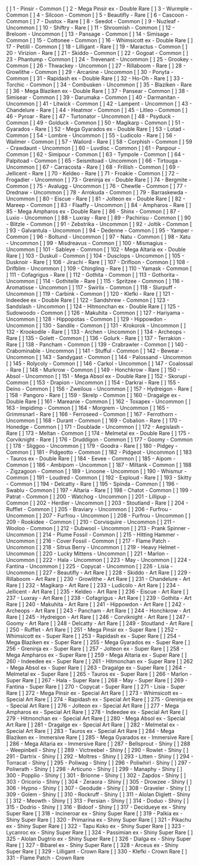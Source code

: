 [ ] 1 - Pinsir - Common 
[ ] 2 - Mega Pinsir ex - Double Rare 
[ ] 3 - Wurmple - Common 
[ ] 4 - Silcoon - Common 
[ ] 5 - Beautifly - Rare 
[ ] 6 - Cascoon - Common 
[ ] 7 - Dustox - Rare 
[ ] 8 - Seedot - Common 
[ ] 9 - Nuzleaf - Uncommon 
[ ] 10 - Shiftry - Rare 
[ ] 11 - Shroomish - Common 
[ ] 12 - Breloom - Uncommon 
[ ] 13 - Pansage - Common 
[ ] 14 - Simisage - Common 
[ ] 15 - Cottonee - Common 
[ ] 16 - Whimsicott ex - Double Rare 
[ ] 17 - Petilil - Common 
[ ] 18 - Lilligant - Rare 
[ ] 19 - Maractus - Common 
[ ] 20 - Virizion - Rare 
[ ] 21 - Skiddo - Common 
[ ] 22 - Gogoat - Common 
[ ] 23 - Phantump - Common 
[ ] 24 - Trevenant - Uncommon 
[ ] 25 - Grookey - Common 
[ ] 26 - Thwackey - Uncommon 
[ ] 27 - Rillaboom - Rare 
[ ] 28 - Growlithe - Common 
[ ] 29 - Arcanine - Uncommon 
[ ] 30 - Ponyta - Common 
[ ] 31 - Rapidash ex - Double Rare 
[ ] 32 - Ho-Oh - Rare 
[ ] 33 - Torchic - Common 
[ ] 34 - Combusken - Uncommon 
[ ] 35 - Blaziken - Rare 
[ ] 36 - Mega Blaziken ex - Double Rare 
[ ] 37 - Pansear - Common 
[ ] 38 - Simisear - Common 
[ ] 39 - Darumaka - Common 
[ ] 40 - Darmanitan - Uncommon 
[ ] 41 - Litwick - Common 
[ ] 42 - Lampent - Uncommon 
[ ] 43 - Chandelure - Rare 
[ ] 44 - Heatmor - Common 
[ ] 45 - Litleo - Common 
[ ] 46 - Pyroar - Rare 
[ ] 47 - Turtonator - Uncommon 
[ ] 48 - Psyduck - Common 
[ ] 49 - Golduck - Common 
[ ] 50 - Magikarp - Common 
[ ] 51 - Gyarados - Rare 
[ ] 52 - Mega Gyarados ex - Double Rare 
[ ] 53 - Lotad - Common 
[ ] 54 - Lombre - Uncommon 
[ ] 55 - Ludicolo - Rare 
[ ] 56 - Wailmer - Common 
[ ] 57 - Wailord - Rare 
[ ] 58 - Corphish - Common 
[ ] 59 - Crawdaunt - Uncommon 
[ ] 60 - Luvdisc - Common 
[ ] 61 - Panpour - Common 
[ ] 62 - Simipour - Common 
[ ] 63 - Tympole - Common 
[ ] 64 - Palpitoad - Common 
[ ] 65 - Seismitoad - Uncommon 
[ ] 66 - Tirtouga - Uncommon 
[ ] 67 - Carracosta - Rare 
[ ] 68 - Frillish - Common 
[ ] 69 - Jellicent - Rare 
[ ] 70 - Keldeo - Rare 
[ ] 71 - Froakie - Common 
[ ] 72 - Frogadier - Uncommon 
[ ] 73 - Greninja ex - Double Rare 
[ ] 74 - Bergmite - Common 
[ ] 75 - Avalugg - Uncommon 
[ ] 76 - Chewtle - Common 
[ ] 77 - Drednaw - Uncommon 
[ ] 78 - Arrokuda - Common 
[ ] 79 - Barraskewda - Uncommon 
[ ] 80 - Eiscue - Rare 
[ ] 81 - Jolteon ex - Double Rare 
[ ] 82 - Mareep - Common 
[ ] 83 - Flaaffy - Uncommon 
[ ] 84 - Ampharos - Rare 
[ ] 85 - Mega Ampharos ex - Double Rare 
[ ] 86 - Shinx - Common 
[ ] 87 - Luxio - Uncommon 
[ ] 88 - Luxray - Rare 
[ ] 89 - Pachirisu - Common 
[ ] 90 - Blitzle - Common 
[ ] 91 - Zebstrika - Uncommon 
[ ] 92 - Joltik - Common 
[ ] 93 - Galvantula - Uncommon 
[ ] 94 - Dedenne - Common 
[ ] 95 - Yamper - Common 
[ ] 96 - Boltund - Uncommon 
[ ] 97 - Natu - Common 
[ ] 98 - Xatu - Uncommon 
[ ] 99 - Misdreavus - Common 
[ ] 100 - Mismagius - Uncommon 
[ ] 101 - Sableye - Common 
[ ] 102 - Mega Altaria ex - Double Rare 
[ ] 103 - Duskull - Common 
[ ] 104 - Dusclops - Uncommon 
[ ] 105 - Dusknoir - Rare 
[ ] 106 - Jirachi - Rare 
[ ] 107 - Drifloon - Common 
[ ] 108 - Drifblim - Uncommon 
[ ] 109 - Chingling - Rare 
[ ] 110 - Yamask - Common 
[ ] 111 - Cofagrigus - Rare 
[ ] 112 - Gothita - Common 
[ ] 113 - Gothorita - Uncommon 
[ ] 114 - Gothitelle - Rare 
[ ] 115 - Spritzee - Common 
[ ] 116 - Aromatisse - Uncommon 
[ ] 117 - Swirlix - Common 
[ ] 118 - Slurpuff - Uncommon 
[ ] 119 - Carbink - Common 
[ ] 120 - Klefki - Rare 
[ ] 121 - Indeedee ex - Double Rare 
[ ] 122 - Sandshrew - Common 
[ ] 123 - Sandslash - Uncommon 
[ ] 124 - Hitmonchan ex - Double Rare 
[ ] 125 - Sudowoodo - Common 
[ ] 126 - Makuhita - Common 
[ ] 127 - Hariyama - Uncommon 
[ ] 128 - Hippopotas - Common 
[ ] 129 - Hippowdon - Uncommon 
[ ] 130 - Sandile - Common 
[ ] 131 - Krokorok - Uncommon 
[ ] 132 - Krookodile - Rare 
[ ] 133 - Archen - Uncommon 
[ ] 134 - Archeops - Rare 
[ ] 135 - Golett - Common 
[ ] 136 - Golurk - Rare 
[ ] 137 - Terrakion - Rare 
[ ] 138 - Pancham - Common 
[ ] 139 - Crabrawler - Common 
[ ] 140 - Crabominable - Uncommon 
[ ] 141 - Stufful - Common 
[ ] 142 - Bewear - Uncommon 
[ ] 143 - Sandygast - Common 
[ ] 144 - Palossand - Uncommon 
[ ] 145 - Rolycoly - Common 
[ ] 146 - Carkol - Uncommon 
[ ] 147 - Coalossal - Rare 
[ ] 148 - Murkrow - Common 
[ ] 149 - Honchkrow - Rare 
[ ] 150 - Absol - Uncommon 
[ ] 151 - Mega Absol ex - Double Rare 
[ ] 152 - Skorupi - Common 
[ ] 153 - Drapion - Uncommon 
[ ] 154 - Darkrai - Rare 
[ ] 155 - Deino - Common 
[ ] 156 - Zweilous - Uncommon 
[ ] 157 - Hydreigon - Rare 
[ ] 158 - Pangoro - Rare 
[ ] 159 - Skrelp - Common 
[ ] 160 - Dragalge ex - Double Rare 
[ ] 161 - Mareanie - Common 
[ ] 162 - Toxapex - Uncommon 
[ ] 163 - Impidimp - Common 
[ ] 164 - Morgrem - Uncommon 
[ ] 165 - Grimmsnarl - Rare 
[ ] 166 - Ferroseed - Common 
[ ] 167 - Ferrothorn - Uncommon 
[ ] 168 - Durant - Common 
[ ] 169 - Cobalion - Rare 
[ ] 170 - Honedge - Common 
[ ] 171 - Doublade - Uncommon 
[ ] 172 - Aegislash - Rare 
[ ] 173 - Meltan - Common 
[ ] 174 - Melmetal ex - Double Rare 
[ ] 175 - Corviknight - Rare 
[ ] 176 - Druddigon - Common 
[ ] 177 - Goomy - Common 
[ ] 178 - Sliggoo - Uncommon 
[ ] 179 - Goodra - Rare 
[ ] 180 - Pidgey - Common 
[ ] 181 - Pidgeotto - Common 
[ ] 182 - Pidgeot - Uncommon 
[ ] 183 - Tauros ex - Double Rare 
[ ] 184 - Eevee - Common 
[ ] 185 - Aipom - Common 
[ ] 186 - Ambipom - Uncommon 
[ ] 187 - Miltank - Common 
[ ] 188 - Zigzagoon - Common 
[ ] 189 - Linoone - Uncommon 
[ ] 190 - Whismur - Common 
[ ] 191 - Loudred - Common 
[ ] 192 - Exploud - Rare 
[ ] 193 - Skitty - Common 
[ ] 194 - Delcatty - Rare 
[ ] 195 - Spinda - Common 
[ ] 196 - Swablu - Common 
[ ] 197 - Altaria - Rare 
[ ] 198 - Chatot - Common 
[ ] 199 - Patrat - Common 
[ ] 200 - Watchog - Uncommon 
[ ] 201 - Lillipup - Common 
[ ] 202 - Herdier - Uncommon 
[ ] 203 - Stoutland - Rare 
[ ] 204 - Rufflet - Common 
[ ] 205 - Braviary - Uncommon 
[ ] 206 - Furfrou - Uncommon 
[ ] 207 - Furfrou - Uncommon 
[ ] 208 - Furfrou - Uncommon 
[ ] 209 - Rookidee - Common 
[ ] 210 - Corvisquire - Uncommon 
[ ] 211 - Wooloo - Common 
[ ] 212 - Dubwool - Uncommon 
[ ] 213 - Prank Spinner - Uncommon 
[ ] 214 - Plume Fossil - Common 
[ ] 215 - Hitting Hammer - Uncommon 
[ ] 216 - Cover Fossil - Common 
[ ] 217 - Flame Patch - Uncommon 
[ ] 218 - Sitrus Berry - Uncommon 
[ ] 219 - Heavy Helmet - Uncommon 
[ ] 220 - Lucky Mittens - Uncommon 
[ ] 221 - Marlon - Uncommon 
[ ] 222 - Hala - Uncommon 
[ ] 223 - May - Uncommon 
[ ] 224 - Fantina - Uncommon 
[ ] 225 - Copycat - Uncommon 
[ ] 226 - Lisia - Uncommon 
[ ] 227 - Beautifly - Art Rare 
[ ] 228 - Skiddo - Art Rare 
[ ] 229 - Rillaboom - Art Rare 
[ ] 230 - Growlithe - Art Rare 
[ ] 231 - Chandelure - Art Rare 
[ ] 232 - Magikarp - Art Rare 
[ ] 233 - Ludicolo - Art Rare 
[ ] 234 - Jellicent - Art Rare 
[ ] 235 - Keldeo - Art Rare 
[ ] 236 - Eiscue - Art Rare 
[ ] 237 - Luxray - Art Rare 
[ ] 238 - Cofagrigus - Art Rare 
[ ] 239 - Gothita - Art Rare 
[ ] 240 - Makuhita - Art Rare 
[ ] 241 - Hippowdon - Art Rare 
[ ] 242 - Archeops - Art Rare 
[ ] 243 - Pancham - Art Rare 
[ ] 244 - Honchkrow - Art Rare 
[ ] 245 - Hydreigon - Art Rare 
[ ] 246 - Corviknight - Art Rare 
[ ] 247 - Goomy - Art Rare 
[ ] 248 - Delcatty - Art Rare 
[ ] 249 - Stoutland - Art Rare 
[ ] 250 - Rufflet - Art Rare 
[ ] 251 - Mega Pinsir ex - Super Rare 
[ ] 252 - Whimsicott ex - Super Rare 
[ ] 253 - Rapidash ex - Super Rare 
[ ] 254 - Mega Blaziken ex - Super Rare 
[ ] 255 - Mega Gyarados ex - Super Rare 
[ ] 256 - Greninja ex - Super Rare 
[ ] 257 - Jolteon ex - Super Rare 
[ ] 258 - Mega Ampharos ex - Super Rare 
[ ] 259 - Mega Altaria ex - Super Rare 
[ ] 260 - Indeedee ex - Super Rare 
[ ] 261 - Hitmonchan ex - Super Rare 
[ ] 262 - Mega Absol ex - Super Rare 
[ ] 263 - Dragalge ex - Super Rare 
[ ] 264 - Melmetal ex - Super Rare 
[ ] 265 - Tauros ex - Super Rare 
[ ] 266 - Marlon - Super Rare 
[ ] 267 - Hala - Super Rare 
[ ] 268 - May - Super Rare 
[ ] 269 - Fantina - Super Rare 
[ ] 270 - Copycat - Super Rare 
[ ] 271 - Lisia - Super Rare 
[ ] 272 - Mega Pinsir ex - Special Art Rare 
[ ] 273 - Whimsicott ex - Special Art Rare 
[ ] 274 - Rapidash ex - Special Art Rare 
[ ] 275 - Greninja ex - Special Art Rare 
[ ] 276 - Jolteon ex - Special Art Rare 
[ ] 277 - Mega Ampharos ex - Special Art Rare 
[ ] 278 - Indeedee ex - Special Art Rare 
[ ] 279 - Hitmonchan ex - Special Art Rare 
[ ] 280 - Mega Absol ex - Special Art Rare 
[ ] 281 - Dragalge ex - Special Art Rare 
[ ] 282 - Melmetal ex - Special Art Rare 
[ ] 283 - Tauros ex - Special Art Rare 
[ ] 284 - Mega Blaziken ex - Immersive Rare 
[ ] 285 - Mega Gyarados ex - Immersive Rare 
[ ] 286 - Mega Altaria ex - Immersive Rare 
[ ] 287 - Bellsprout - Shiny 
[ ] 288 - Weepinbell - Shiny 
[ ] 289 - Victreebel - Shiny 
[ ] 290 - Rowlet - Shiny 
[ ] 291 - Dartrix - Shiny 
[ ] 292 - Moltres - Shiny 
[ ] 293 - Litten - Shiny 
[ ] 294 - Torracat - Shiny 
[ ] 295 - Poliwag - Shiny 
[ ] 296 - Poliwhirl - Shiny 
[ ] 297 - Poliwrath - Shiny 
[ ] 298 - Articuno - Shiny 
[ ] 299 - Manaphy - Shiny 
[ ] 300 - Popplio - Shiny 
[ ] 301 - Brionne - Shiny 
[ ] 302 - Zapdos - Shiny 
[ ] 303 - Oricorio - Shiny 
[ ] 304 - Zeraora - Shiny 
[ ] 305 - Drowzee - Shiny 
[ ] 306 - Hypno - Shiny 
[ ] 307 - Geodude - Shiny 
[ ] 308 - Graveler - Shiny 
[ ] 309 - Golem - Shiny 
[ ] 310 - Rockruff - Shiny 
[ ] 311 - Alolan Diglett - Shiny 
[ ] 312 - Meowth - Shiny 
[ ] 313 - Persian - Shiny 
[ ] 314 - Doduo - Shiny 
[ ] 315 - Dodrio - Shiny 
[ ] 316 - Bidoof - Shiny 
[ ] 317 - Decidueye ex - Shiny Super Rare 
[ ] 318 - Incineroar ex - Shiny Super Rare 
[ ] 319 - Palkia ex - Shiny Super Rare 
[ ] 320 - Primarina ex - Shiny Super Rare 
[ ] 321 - Pikachu ex - Shiny Super Rare 
[ ] 322 - Tapu Koko ex - Shiny Super Rare 
[ ] 323 - Lycanroc ex - Shiny Super Rare 
[ ] 324 - Passimian ex - Shiny Super Rare 
[ ] 325 - Alolan Dugtrio ex - Shiny Super Rare 
[ ] 326 - Dialga ex - Shiny Super Rare 
[ ] 327 - Bibarel ex - Shiny Super Rare 
[ ] 328 - Arceus ex - Shiny Super Rare 
[ ] 329 - Lilligant - Crown Rare 
[ ] 330 - Klefki - Crown Rare 
[ ] 331 - Flame Patch - Crown Rare 
